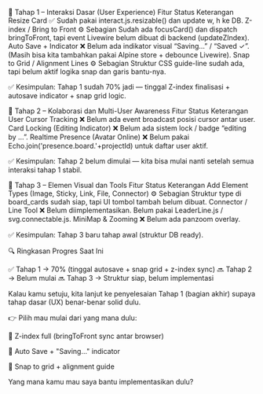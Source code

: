 🚀 Tahap 1 – Interaksi Dasar (User Experience)
Fitur	Status	Keterangan
Resize Card	✅	Sudah pakai interact.js.resizable() dan update w, h ke DB.
Z-index / Bring to Front	⚙️ Sebagian	Sudah ada focusCard() dan dispatch bringToFront, tapi event Livewire belum dibuat di backend (updateZIndex).
Auto Save + Indicator	❌	Belum ada indikator visual “Saving…” / “Saved ✓”. (Masih bisa kita tambahkan pakai Alpine store + debounce Livewire).
Snap to Grid / Alignment Lines	⚙️ Sebagian	Struktur CSS guide-line sudah ada, tapi belum aktif logika snap dan garis bantu-nya.

✅ Kesimpulan:
Tahap 1 sudah 70% jadi — tinggal Z-index finalisasi + autosave indicator + snap grid logic.

🧠 Tahap 2 – Kolaborasi dan Multi-User Awareness
Fitur	Status	Keterangan
User Cursor Tracking	❌	Belum ada event broadcast posisi cursor antar user.
Card Locking (Editing Indicator)	❌	Belum ada sistem lock / badge “editing by …”.
Realtime Presence (Avatar Online)	❌	Belum pakai Echo.join('presence.board.'+projectId) untuk daftar user aktif.

✅ Kesimpulan:
Tahap 2 belum dimulai — kita bisa mulai nanti setelah semua interaksi tahap 1 stabil.

🎨 Tahap 3 – Elemen Visual dan Tools
Fitur	Status	Keterangan
Add Element Types (Image, Sticky, Link, File, Connector)	⚙️ Sebagian	Struktur type di board_cards sudah siap, tapi UI tombol tambah belum dibuat.
Connector / Line Tool	❌	Belum diimplementasikan. Belum pakai LeaderLine.js / svg.connectable.js.
MiniMap & Zooming	❌	Belum ada panzoom overlay.

✅ Kesimpulan:
Tahap 3 baru tahap awal (struktur DB ready).

🔍 Ringkasan Progres Saat Ini

✅ Tahap 1 → 70% (tinggal autosave + snap grid + z-index sync)
🔜 Tahap 2 → Belum mulai
🔜 Tahap 3 → Struktur siap, belum implementasi

Kalau kamu setuju, kita lanjut ke penyelesaian Tahap 1 (bagian akhir) supaya tahap dasar (UX) benar-benar solid dulu.

👉 Pilih mau mulai dari yang mana dulu:

🧩 Z-index full (bringToFront sync antar browser)

💾 Auto Save + "Saving..." indicator

🧭 Snap to grid + alignment guide

Yang mana kamu mau saya bantu implementasikan dulu?
